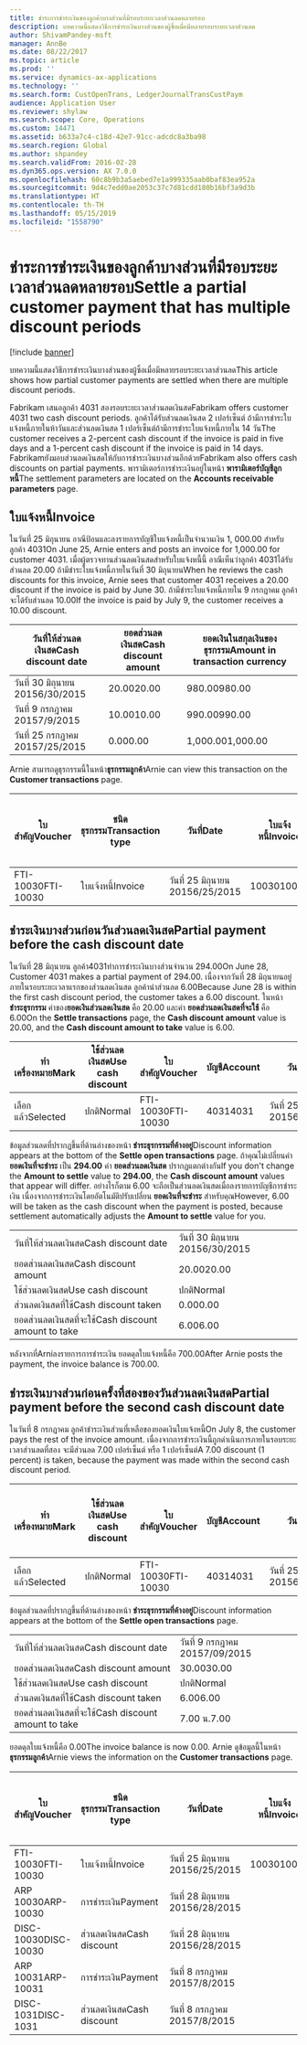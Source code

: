 ```yaml
---
title: ชำระการชำระเงินของลูกค้าบางส่วนที่มีรอบระยะเวลาส่วนลดหลายรอบ
description: บทความนี้แสดงวิธีการชำระเงินบางส่วนของผู้ซิ้อเมื่อมีหลายรอบระยะเวลาส่วนลด
author: ShivamPandey-msft
manager: AnnBe
ms.date: 08/22/2017
ms.topic: article
ms.prod: ''
ms.service: dynamics-ax-applications
ms.technology: ''
ms.search.form: CustOpenTrans, LedgerJournalTransCustPaym
audience: Application User
ms.reviewer: shylaw
ms.search.scope: Core, Operations
ms.custom: 14471
ms.assetid: b633a7c4-c18d-42e7-91cc-adcdc8a3ba98
ms.search.region: Global
ms.author: shpandey
ms.search.validFrom: 2016-02-28
ms.dyn365.ops.version: AX 7.0.0
ms.openlocfilehash: 60c8b9b3a5aebed7e1a999335aab0baf83ea952a
ms.sourcegitcommit: 9d4c7edd0ae2053c37c7d81cdd180b16bf3a9d3b
ms.translationtype: HT
ms.contentlocale: th-TH
ms.lasthandoff: 05/15/2019
ms.locfileid: "1558790"
---
```

# <a name="settle-a-partial-customer-payment-that-has-multiple-discount-periods"></a><span data-ttu-id="5e6e1-103">ชำระการชำระเงินของลูกค้าบางส่วนที่มีรอบระยะเวลาส่วนลดหลายรอบ</span><span class="sxs-lookup"><span data-stu-id="5e6e1-103">Settle a partial customer payment that has multiple discount periods</span></span>

[!include [banner](../includes/banner.md)]

<span data-ttu-id="5e6e1-104">บทความนี้แสดงวิธีการชำระเงินบางส่วนของผู้ซิ้อเมื่อมีหลายรอบระยะเวลาส่วนลด</span><span class="sxs-lookup"><span data-stu-id="5e6e1-104">This article shows how partial customer payments are settled when there are multiple discount periods.</span></span>

<span data-ttu-id="5e6e1-105">Fabrikam เสนอลูกค้า 4031 สองรอบระยะเวลาส่วนลดเงินสด</span><span class="sxs-lookup"><span data-stu-id="5e6e1-105">Fabrikam offers customer 4031 two cash discount periods.</span></span> <span data-ttu-id="5e6e1-106">ลูกค้าได้รับส่วนลดเงินสด 2 เปอร์เซ็นต์ ถ้ามีการชำระใบแจ้งหนี้ภายในห้าวันและส่วนลดเงินสด 1 เปอร์เซ็นต์ถ้ามีการชำระใบแจ้งหนี้ภายใน 14 วัน</span><span class="sxs-lookup"><span data-stu-id="5e6e1-106">The customer receives a 2-percent cash discount if the invoice is paid in five days and a 1-percent cash discount if the invoice is paid in 14 days.</span></span> <span data-ttu-id="5e6e1-107">Fabrikamยังมอบส่วนลดเงินสดให้กับการชำระเงินบางส่วนอีกด้วย</span><span class="sxs-lookup"><span data-stu-id="5e6e1-107">Fabrikam also offers cash discounts on partial payments.</span></span> <span data-ttu-id="5e6e1-108">พารามิเตอร์การชำระเงินอยู่ในหน้า **พารามิเตอร์บัญชีลูกหนี้**</span><span class="sxs-lookup"><span data-stu-id="5e6e1-108">The settlement parameters are located on the **Accounts receivable parameters** page.</span></span>

## <a name="invoice"></a><span data-ttu-id="5e6e1-109">ใบแจ้งหนี้</span><span class="sxs-lookup"><span data-stu-id="5e6e1-109">Invoice</span></span>
<span data-ttu-id="5e6e1-110">ในวันที่ 25 มิถุนายน อาณีป้อนและลงรายการบัญชีใบแจ้งหนี้เป็นจำนวนเงิน 1, 000.00 สำหรับลูกค้า 4031</span><span class="sxs-lookup"><span data-stu-id="5e6e1-110">On June 25, Arnie enters and posts an invoice for 1,000.00 for customer 4031.</span></span> <span data-ttu-id="5e6e1-111">เมื่อผู้ตรวจทานส่วนลดเงินสดสำหรับใบแจ้งหนี้นี้ อาณีเห็นว่าลูกค้า 4031ได้รับส่วนลด 20.00 ถ้ามีชำระใบแจ้งหนี้ภายในวันที่ 30 มิถุนายน</span><span class="sxs-lookup"><span data-stu-id="5e6e1-111">When he reviews the cash discounts for this invoice, Arnie sees that customer 4031 receives a 20.00 discount if the invoice is paid by June 30.</span></span> <span data-ttu-id="5e6e1-112">ถ้ามีชำระใบแจ้งหนี้ภายใน 9 กรกฎาคม ลูกค้าจะได้รับส่วนลด 10.00</span><span class="sxs-lookup"><span data-stu-id="5e6e1-112">If the invoice is paid by July 9, the customer receives a 10.00 discount.</span></span>

| <span data-ttu-id="5e6e1-113">วันที่ให้ส่วนลดเงินสด</span><span class="sxs-lookup"><span data-stu-id="5e6e1-113">Cash discount date</span></span> | <span data-ttu-id="5e6e1-114">ยอดส่วนลดเงินสด</span><span class="sxs-lookup"><span data-stu-id="5e6e1-114">Cash discount amount</span></span> | <span data-ttu-id="5e6e1-115">ยอดเงินในสกุลเงินของธุรกรรม</span><span class="sxs-lookup"><span data-stu-id="5e6e1-115">Amount in transaction currency</span></span> |
|--------------------|----------------------|--------------------------------|
| <span data-ttu-id="5e6e1-116">วันที่ 30 มิถุนายน 2015</span><span class="sxs-lookup"><span data-stu-id="5e6e1-116">6/30/2015</span></span>          | <span data-ttu-id="5e6e1-117">20.00</span><span class="sxs-lookup"><span data-stu-id="5e6e1-117">20.00</span></span>                | <span data-ttu-id="5e6e1-118">980.00</span><span class="sxs-lookup"><span data-stu-id="5e6e1-118">980.00</span></span>                         |
| <span data-ttu-id="5e6e1-119">วันที่ 9 กรกฎาคม 2015</span><span class="sxs-lookup"><span data-stu-id="5e6e1-119">7/9/2015</span></span>           | <span data-ttu-id="5e6e1-120">10.00</span><span class="sxs-lookup"><span data-stu-id="5e6e1-120">10.00</span></span>                | <span data-ttu-id="5e6e1-121">990.00</span><span class="sxs-lookup"><span data-stu-id="5e6e1-121">990.00</span></span>                         |
| <span data-ttu-id="5e6e1-122">วันที่ 25 กรกฏาคม 2015</span><span class="sxs-lookup"><span data-stu-id="5e6e1-122">7/25/2015</span></span>          | <span data-ttu-id="5e6e1-123">0.00</span><span class="sxs-lookup"><span data-stu-id="5e6e1-123">0.00</span></span>                 | <span data-ttu-id="5e6e1-124">1,000.00</span><span class="sxs-lookup"><span data-stu-id="5e6e1-124">1,000.00</span></span>                       |

<span data-ttu-id="5e6e1-125">Arnie สามารถดูธุรกรรมนี้ในหน้า**ธุรกรรมลูกค้า**</span><span class="sxs-lookup"><span data-stu-id="5e6e1-125">Arnie can view this transaction on the **Customer transactions** page.</span></span>

| <span data-ttu-id="5e6e1-126">ใบสำคัญ</span><span class="sxs-lookup"><span data-stu-id="5e6e1-126">Voucher</span></span>   | <span data-ttu-id="5e6e1-127">ชนิดธุรกรรม</span><span class="sxs-lookup"><span data-stu-id="5e6e1-127">Transaction type</span></span> | <span data-ttu-id="5e6e1-128">วันที่</span><span class="sxs-lookup"><span data-stu-id="5e6e1-128">Date</span></span>      | <span data-ttu-id="5e6e1-129">ใบแจ้งหนี้</span><span class="sxs-lookup"><span data-stu-id="5e6e1-129">Invoice</span></span> | <span data-ttu-id="5e6e1-130">ยอดเงินในเดบิตในสกุลเงินของธุรกรรม</span><span class="sxs-lookup"><span data-stu-id="5e6e1-130">Amount in transaction currency debit</span></span> | <span data-ttu-id="5e6e1-131">ยอดเงินในเครดิตในสกุลเงินของธุรกรรม</span><span class="sxs-lookup"><span data-stu-id="5e6e1-131">Amount in transaction currency credit</span></span> | <span data-ttu-id="5e6e1-132">ยอดดุล</span><span class="sxs-lookup"><span data-stu-id="5e6e1-132">Balance</span></span>  | <span data-ttu-id="5e6e1-133">สกุลเงิน</span><span class="sxs-lookup"><span data-stu-id="5e6e1-133">Currency</span></span> |
|-----------|------------------|-----------|---------|--------------------------------------|---------------------------------------|----------|----------|
| <span data-ttu-id="5e6e1-134">FTI-10030</span><span class="sxs-lookup"><span data-stu-id="5e6e1-134">FTI-10030</span></span> | <span data-ttu-id="5e6e1-135">ใบแจ้งหนี้</span><span class="sxs-lookup"><span data-stu-id="5e6e1-135">Invoice</span></span>          | <span data-ttu-id="5e6e1-136">วันที่ 25 มิถุนายน 2015</span><span class="sxs-lookup"><span data-stu-id="5e6e1-136">6/25/2015</span></span> | <span data-ttu-id="5e6e1-137">10030</span><span class="sxs-lookup"><span data-stu-id="5e6e1-137">10030</span></span>   | <span data-ttu-id="5e6e1-138">1,000.00</span><span class="sxs-lookup"><span data-stu-id="5e6e1-138">1,000.00</span></span>                             |                                       | <span data-ttu-id="5e6e1-139">1,000.00</span><span class="sxs-lookup"><span data-stu-id="5e6e1-139">1,000.00</span></span> | <span data-ttu-id="5e6e1-140">USD</span><span class="sxs-lookup"><span data-stu-id="5e6e1-140">USD</span></span>      |

## <a name="partial-payment-before-the-cash-discount-date"></a><span data-ttu-id="5e6e1-141">ชำระเงินบางส่วนก่อนวันส่วนลดเงินสด</span><span class="sxs-lookup"><span data-stu-id="5e6e1-141">Partial payment before the cash discount date</span></span>
<span data-ttu-id="5e6e1-142">ในวันที่ 28 มิถุนายน ลูกค้า4031ทำการชำระเงินบางส่วนจำนวน 294.00</span><span class="sxs-lookup"><span data-stu-id="5e6e1-142">On June 28, Customer 4031 makes a partial payment of 294.00.</span></span> <span data-ttu-id="5e6e1-143">เนื่องจากวันที่ 28 มิถุนายนอยู่ภายในรอบระยะเวลาแรกของส่วนลดเงินสด ลูกค้านำส่วนลด 6.00</span><span class="sxs-lookup"><span data-stu-id="5e6e1-143">Because June 28 is within the first cash discount period, the customer takes a 6.00 discount.</span></span> <span data-ttu-id="5e6e1-144">ในหน้า **ชำระธุรกรรม** ค่าของ**ยอดเงินส่วนลดเงินสด** คือ 20.00 และค่า **ยอดส่วนลดเงินสดที่จะใช้** คือ 6.00</span><span class="sxs-lookup"><span data-stu-id="5e6e1-144">On the **Settle transactions** page, the **Cash discount amount** value is 20.00, and the **Cash discount amount to take** value is 6.00.</span></span>

| <span data-ttu-id="5e6e1-145">ทำเครื่องหมาย</span><span class="sxs-lookup"><span data-stu-id="5e6e1-145">Mark</span></span>     | <span data-ttu-id="5e6e1-146">ใช้ส่วนลดเงินสด</span><span class="sxs-lookup"><span data-stu-id="5e6e1-146">Use cash discount</span></span> | <span data-ttu-id="5e6e1-147">ใบสำคัญ</span><span class="sxs-lookup"><span data-stu-id="5e6e1-147">Voucher</span></span>   | <span data-ttu-id="5e6e1-148">บัญชี</span><span class="sxs-lookup"><span data-stu-id="5e6e1-148">Account</span></span> | <span data-ttu-id="5e6e1-149">วันที่</span><span class="sxs-lookup"><span data-stu-id="5e6e1-149">Date</span></span>      | <span data-ttu-id="5e6e1-150">วันที่ครบกำหนด</span><span class="sxs-lookup"><span data-stu-id="5e6e1-150">Due date</span></span>  | <span data-ttu-id="5e6e1-151">ใบแจ้งหนี้</span><span class="sxs-lookup"><span data-stu-id="5e6e1-151">Invoice</span></span> | <span data-ttu-id="5e6e1-152">ยอดเงินในสกุลเงินของธุรกรรม</span><span class="sxs-lookup"><span data-stu-id="5e6e1-152">Amount in transaction currency</span></span> | <span data-ttu-id="5e6e1-153">สกุลเงิน</span><span class="sxs-lookup"><span data-stu-id="5e6e1-153">Currency</span></span> | <span data-ttu-id="5e6e1-154">ยอดเงินที่จะชำระ</span><span class="sxs-lookup"><span data-stu-id="5e6e1-154">Amount to settle</span></span> |
|----------|-------------------|-----------|---------|-----------|-----------|---------|--------------------------------|----------|------------------|
| <span data-ttu-id="5e6e1-155">เลือกแล้ว</span><span class="sxs-lookup"><span data-stu-id="5e6e1-155">Selected</span></span> | <span data-ttu-id="5e6e1-156">ปกติ</span><span class="sxs-lookup"><span data-stu-id="5e6e1-156">Normal</span></span>            | <span data-ttu-id="5e6e1-157">FTI-10030</span><span class="sxs-lookup"><span data-stu-id="5e6e1-157">FTI-10030</span></span> | <span data-ttu-id="5e6e1-158">4031</span><span class="sxs-lookup"><span data-stu-id="5e6e1-158">4031</span></span>    | <span data-ttu-id="5e6e1-159">วันที่ 25 มิถุนายน 2015</span><span class="sxs-lookup"><span data-stu-id="5e6e1-159">6/25/2015</span></span> | <span data-ttu-id="5e6e1-160">วันที่ 25 กรกฏาคม 2015</span><span class="sxs-lookup"><span data-stu-id="5e6e1-160">7/25/2015</span></span> | <span data-ttu-id="5e6e1-161">10030</span><span class="sxs-lookup"><span data-stu-id="5e6e1-161">10030</span></span>   | <span data-ttu-id="5e6e1-162">1,000.00</span><span class="sxs-lookup"><span data-stu-id="5e6e1-162">1,000.00</span></span>                       | <span data-ttu-id="5e6e1-163">USD</span><span class="sxs-lookup"><span data-stu-id="5e6e1-163">USD</span></span>      | <span data-ttu-id="5e6e1-164">294.00</span><span class="sxs-lookup"><span data-stu-id="5e6e1-164">294.00</span></span>           |

<span data-ttu-id="5e6e1-165">ข้อมูลส่วนลดที่ปรากฏขึ้นที่ด้านล่างของหน้า **ชำระธุรกรรมที่ค้างอยู่**</span><span class="sxs-lookup"><span data-stu-id="5e6e1-165">Discount information appears at the bottom of the **Settle open transactions** page.</span></span> <span data-ttu-id="5e6e1-166">ถ้าคุณไม่เปลี่ยนค่า **ยอดเงินที่จะชำระ** เป็น **294.00** ค่า **ยอดส่วนลดเงินสด** ปรากฏแตกต่างกัน</span><span class="sxs-lookup"><span data-stu-id="5e6e1-166">If you don't change the **Amount to settle** value to **294.00**, the **Cash discount amount** values that appear will differ.</span></span> <span data-ttu-id="5e6e1-167">อย่างไรก็ตาม 6.00 จะถือเป็นส่วนลดเงินสดเมื่อลงรายการบัญชีการชำระเงิน เนื่องจากการชำระเงินโดยอัตโนมัติปรับเปลี่ยน **ยอดเงินที่จะชำระ** สำหรับคุณ</span><span class="sxs-lookup"><span data-stu-id="5e6e1-167">However, 6.00 will be taken as the cash discount when the payment is posted, because settlement automatically adjusts the **Amount to settle** value for you.</span></span>

|                              |           |
|------------------------------|-----------|
| <span data-ttu-id="5e6e1-168">วันที่ให้ส่วนลดเงินสด</span><span class="sxs-lookup"><span data-stu-id="5e6e1-168">Cash discount date</span></span>           | <span data-ttu-id="5e6e1-169">วันที่ 30 มิถุนายน 2015</span><span class="sxs-lookup"><span data-stu-id="5e6e1-169">6/30/2015</span></span> |
| <span data-ttu-id="5e6e1-170">ยอดส่วนลดเงินสด</span><span class="sxs-lookup"><span data-stu-id="5e6e1-170">Cash discount amount</span></span>         | <span data-ttu-id="5e6e1-171">20.00</span><span class="sxs-lookup"><span data-stu-id="5e6e1-171">20.00</span></span>     |
| <span data-ttu-id="5e6e1-172">ใช้ส่วนลดเงินสด</span><span class="sxs-lookup"><span data-stu-id="5e6e1-172">Use cash discount</span></span>            | <span data-ttu-id="5e6e1-173">ปกติ</span><span class="sxs-lookup"><span data-stu-id="5e6e1-173">Normal</span></span>    |
| <span data-ttu-id="5e6e1-174">ส่วนลดเงินสดที่ใช้</span><span class="sxs-lookup"><span data-stu-id="5e6e1-174">Cash discount taken</span></span>          | <span data-ttu-id="5e6e1-175">0.00</span><span class="sxs-lookup"><span data-stu-id="5e6e1-175">0.00</span></span>      |
| <span data-ttu-id="5e6e1-176">ยอดส่วนลดเงินสดที่จะใช้</span><span class="sxs-lookup"><span data-stu-id="5e6e1-176">Cash discount amount to take</span></span> | <span data-ttu-id="5e6e1-177">6.00</span><span class="sxs-lookup"><span data-stu-id="5e6e1-177">6.00</span></span>      |

<span data-ttu-id="5e6e1-178">หลังจากที่Arniลงรายการการชำระเงิน ยอดดุลใบแจ้งหนี้คือ 700.00</span><span class="sxs-lookup"><span data-stu-id="5e6e1-178">After Arnie posts the payment, the invoice balance is 700.00.</span></span>

## <a name="partial-payment-before-the-second-cash-discount-date"></a><span data-ttu-id="5e6e1-179">ชำระเงินบางส่วนก่อนครั้งที่สองของวันส่วนลดเงินสด</span><span class="sxs-lookup"><span data-stu-id="5e6e1-179">Partial payment before the second cash discount date</span></span>
<span data-ttu-id="5e6e1-180">ในวันที่ 8 กรกฎาคม ลูกค้าชำระเงินส่วนที่เหลือของยอดเงินใบแจ้งหนี้</span><span class="sxs-lookup"><span data-stu-id="5e6e1-180">On July 8, the customer pays the rest of the invoice amount.</span></span> <span data-ttu-id="5e6e1-181">เนื่องจากการชำระเงินนี้ถูกดำเนินการภายในรอบระยะเวลาส่วนลดที่สอง จะมีส่วนลด 7.00 เปอร์เซ็นต์ หรือ 1 เปอร์เซ็นต์</span><span class="sxs-lookup"><span data-stu-id="5e6e1-181">A 7.00 discount (1 percent) is taken, because the payment was made within the second cash discount period.</span></span>

| <span data-ttu-id="5e6e1-182">ทำเครื่องหมาย</span><span class="sxs-lookup"><span data-stu-id="5e6e1-182">Mark</span></span>     | <span data-ttu-id="5e6e1-183">ใช้ส่วนลดเงินสด</span><span class="sxs-lookup"><span data-stu-id="5e6e1-183">Use cash discount</span></span> | <span data-ttu-id="5e6e1-184">ใบสำคัญ</span><span class="sxs-lookup"><span data-stu-id="5e6e1-184">Voucher</span></span>   | <span data-ttu-id="5e6e1-185">บัญชี</span><span class="sxs-lookup"><span data-stu-id="5e6e1-185">Account</span></span> | <span data-ttu-id="5e6e1-186">วันที่</span><span class="sxs-lookup"><span data-stu-id="5e6e1-186">Date</span></span>      | <span data-ttu-id="5e6e1-187">วันที่ครบกำหนด</span><span class="sxs-lookup"><span data-stu-id="5e6e1-187">Due date</span></span>  | <span data-ttu-id="5e6e1-188">ใบแจ้งหนี้</span><span class="sxs-lookup"><span data-stu-id="5e6e1-188">Invoice</span></span> | <span data-ttu-id="5e6e1-189">ยอดเงินในเดบิตในสกุลเงินของธุรกรรม</span><span class="sxs-lookup"><span data-stu-id="5e6e1-189">Amount in transaction currency debit</span></span> | <span data-ttu-id="5e6e1-190">ยอดเงินในเครดิตในสกุลเงินของธุรกรรม</span><span class="sxs-lookup"><span data-stu-id="5e6e1-190">Amount in transaction currency credit</span></span> | <span data-ttu-id="5e6e1-191">สกุลเงิน</span><span class="sxs-lookup"><span data-stu-id="5e6e1-191">Currency</span></span> | <span data-ttu-id="5e6e1-192">ยอดเงินที่จะชำระ</span><span class="sxs-lookup"><span data-stu-id="5e6e1-192">Amount to settle</span></span> |
|----------|-------------------|-----------|---------|-----------|-----------|---------|--------------------------------------|---------------------------------------|----------|------------------|
| <span data-ttu-id="5e6e1-193">เลือกแล้ว</span><span class="sxs-lookup"><span data-stu-id="5e6e1-193">Selected</span></span> | <span data-ttu-id="5e6e1-194">ปกติ</span><span class="sxs-lookup"><span data-stu-id="5e6e1-194">Normal</span></span>            | <span data-ttu-id="5e6e1-195">FTI-10030</span><span class="sxs-lookup"><span data-stu-id="5e6e1-195">FTI-10030</span></span> | <span data-ttu-id="5e6e1-196">4031</span><span class="sxs-lookup"><span data-stu-id="5e6e1-196">4031</span></span>    | <span data-ttu-id="5e6e1-197">วันที่ 25 มิถุนายน 2015</span><span class="sxs-lookup"><span data-stu-id="5e6e1-197">6/25/2015</span></span> | <span data-ttu-id="5e6e1-198">วันที่ 25 กรกฏาคม 2015</span><span class="sxs-lookup"><span data-stu-id="5e6e1-198">7/25/2015</span></span> | <span data-ttu-id="5e6e1-199">10030</span><span class="sxs-lookup"><span data-stu-id="5e6e1-199">10030</span></span>   | <span data-ttu-id="5e6e1-200">700.00</span><span class="sxs-lookup"><span data-stu-id="5e6e1-200">700.00</span></span>                               |                                       | <span data-ttu-id="5e6e1-201">USD</span><span class="sxs-lookup"><span data-stu-id="5e6e1-201">USD</span></span>      | <span data-ttu-id="5e6e1-202">693.00</span><span class="sxs-lookup"><span data-stu-id="5e6e1-202">693.00</span></span>           |

<span data-ttu-id="5e6e1-203">ข้อมูลส่วนลดที่ปรากฏขึ้นที่ด้านล่างของหน้า **ชำระธุรกรรมที่ค้างอยู่**</span><span class="sxs-lookup"><span data-stu-id="5e6e1-203">Discount information appears at the bottom of the **Settle open transactions** page.</span></span>

|                              |           |
|------------------------------|-----------|
| <span data-ttu-id="5e6e1-204">วันที่ให้ส่วนลดเงินสด</span><span class="sxs-lookup"><span data-stu-id="5e6e1-204">Cash discount date</span></span>           | <span data-ttu-id="5e6e1-205">วันที่ 9 กรกฎาคม 2015</span><span class="sxs-lookup"><span data-stu-id="5e6e1-205">7/09/2015</span></span> |
| <span data-ttu-id="5e6e1-206">ยอดส่วนลดเงินสด</span><span class="sxs-lookup"><span data-stu-id="5e6e1-206">Cash discount amount</span></span>         | <span data-ttu-id="5e6e1-207">30.00</span><span class="sxs-lookup"><span data-stu-id="5e6e1-207">30.00</span></span>     |
| <span data-ttu-id="5e6e1-208">ใช้ส่วนลดเงินสด</span><span class="sxs-lookup"><span data-stu-id="5e6e1-208">Use cash discount</span></span>            | <span data-ttu-id="5e6e1-209">ปกติ</span><span class="sxs-lookup"><span data-stu-id="5e6e1-209">Normal</span></span>    |
| <span data-ttu-id="5e6e1-210">ส่วนลดเงินสดที่ใช้</span><span class="sxs-lookup"><span data-stu-id="5e6e1-210">Cash discount taken</span></span>          | <span data-ttu-id="5e6e1-211">6.00</span><span class="sxs-lookup"><span data-stu-id="5e6e1-211">6.00</span></span>      |
| <span data-ttu-id="5e6e1-212">ยอดส่วนลดเงินสดที่จะใช้</span><span class="sxs-lookup"><span data-stu-id="5e6e1-212">Cash discount amount to take</span></span> | <span data-ttu-id="5e6e1-213">7.00 น.</span><span class="sxs-lookup"><span data-stu-id="5e6e1-213">7.00</span></span>      |

<span data-ttu-id="5e6e1-214">ยอดดุลใบแจ้งหนี้คือ 0.00</span><span class="sxs-lookup"><span data-stu-id="5e6e1-214">The invoice balance is now 0.00.</span></span> <span data-ttu-id="5e6e1-215">Arnie ดูข้อมูลนี้ในหน้า **ธุรกรรมลูกค้า**</span><span class="sxs-lookup"><span data-stu-id="5e6e1-215">Arnie views the information on the **Customer transactions** page.</span></span>

| <span data-ttu-id="5e6e1-216">ใบสำคัญ</span><span class="sxs-lookup"><span data-stu-id="5e6e1-216">Voucher</span></span>    | <span data-ttu-id="5e6e1-217">ชนิดธุรกรรม</span><span class="sxs-lookup"><span data-stu-id="5e6e1-217">Transaction type</span></span> | <span data-ttu-id="5e6e1-218">วันที่</span><span class="sxs-lookup"><span data-stu-id="5e6e1-218">Date</span></span>      | <span data-ttu-id="5e6e1-219">ใบแจ้งหนี้</span><span class="sxs-lookup"><span data-stu-id="5e6e1-219">Invoice</span></span> | <span data-ttu-id="5e6e1-220">ยอดเงินในเดบิตในสกุลเงินของธุรกรรม</span><span class="sxs-lookup"><span data-stu-id="5e6e1-220">Amount in transaction currency debit</span></span> | <span data-ttu-id="5e6e1-221">ยอดเงินในเครดิตในสกุลเงินของธุรกรรม</span><span class="sxs-lookup"><span data-stu-id="5e6e1-221">Amount in transaction currency credit</span></span> | <span data-ttu-id="5e6e1-222">ยอดดุล</span><span class="sxs-lookup"><span data-stu-id="5e6e1-222">Balance</span></span> | <span data-ttu-id="5e6e1-223">สกุลเงิน</span><span class="sxs-lookup"><span data-stu-id="5e6e1-223">Currency</span></span> |
|------------|------------------|-----------|---------|--------------------------------------|---------------------------------------|---------|----------|
| <span data-ttu-id="5e6e1-224">FTI-10030</span><span class="sxs-lookup"><span data-stu-id="5e6e1-224">FTI-10030</span></span>  | <span data-ttu-id="5e6e1-225">ใบแจ้งหนี้</span><span class="sxs-lookup"><span data-stu-id="5e6e1-225">Invoice</span></span>          | <span data-ttu-id="5e6e1-226">วันที่ 25 มิถุนายน 2015</span><span class="sxs-lookup"><span data-stu-id="5e6e1-226">6/25/2015</span></span> | <span data-ttu-id="5e6e1-227">10030</span><span class="sxs-lookup"><span data-stu-id="5e6e1-227">10030</span></span>   | <span data-ttu-id="5e6e1-228">1,000.00</span><span class="sxs-lookup"><span data-stu-id="5e6e1-228">1,000.00</span></span>                             |                                       | <span data-ttu-id="5e6e1-229">0.00</span><span class="sxs-lookup"><span data-stu-id="5e6e1-229">0.00</span></span>    | <span data-ttu-id="5e6e1-230">USD</span><span class="sxs-lookup"><span data-stu-id="5e6e1-230">USD</span></span>      |
| <span data-ttu-id="5e6e1-231">ARP 10030</span><span class="sxs-lookup"><span data-stu-id="5e6e1-231">ARP-10030</span></span>  |  <span data-ttu-id="5e6e1-232">การชำระเงิน</span><span class="sxs-lookup"><span data-stu-id="5e6e1-232">Payment</span></span>         | <span data-ttu-id="5e6e1-233">วันที่ 28 มิถุนายน 2015</span><span class="sxs-lookup"><span data-stu-id="5e6e1-233">6/28/2015</span></span> |         |                                      | <span data-ttu-id="5e6e1-234">294.00</span><span class="sxs-lookup"><span data-stu-id="5e6e1-234">294.00</span></span>                                | <span data-ttu-id="5e6e1-235">0.00</span><span class="sxs-lookup"><span data-stu-id="5e6e1-235">0.00</span></span>    | <span data-ttu-id="5e6e1-236">USD</span><span class="sxs-lookup"><span data-stu-id="5e6e1-236">USD</span></span>      |
| <span data-ttu-id="5e6e1-237">DISC-10030</span><span class="sxs-lookup"><span data-stu-id="5e6e1-237">DISC-10030</span></span> |  <span data-ttu-id="5e6e1-238">ส่วนลดเงินสด</span><span class="sxs-lookup"><span data-stu-id="5e6e1-238">Cash discount</span></span>   | <span data-ttu-id="5e6e1-239">วันที่ 28 มิถุนายน 2015</span><span class="sxs-lookup"><span data-stu-id="5e6e1-239">6/28/2015</span></span> |         |                                      | <span data-ttu-id="5e6e1-240">6.00</span><span class="sxs-lookup"><span data-stu-id="5e6e1-240">6.00</span></span>                                  | <span data-ttu-id="5e6e1-241">0.00</span><span class="sxs-lookup"><span data-stu-id="5e6e1-241">0.00</span></span>    | <span data-ttu-id="5e6e1-242">USD</span><span class="sxs-lookup"><span data-stu-id="5e6e1-242">USD</span></span>      |
| <span data-ttu-id="5e6e1-243">ARP 10031</span><span class="sxs-lookup"><span data-stu-id="5e6e1-243">ARP-10031</span></span>  |  <span data-ttu-id="5e6e1-244">การชำระเงิน</span><span class="sxs-lookup"><span data-stu-id="5e6e1-244">Payment</span></span>         | <span data-ttu-id="5e6e1-245">วันที่ 8 กรกฎาคม 2015</span><span class="sxs-lookup"><span data-stu-id="5e6e1-245">7/8/2015</span></span>  |         |                                      | <span data-ttu-id="5e6e1-246">693.00</span><span class="sxs-lookup"><span data-stu-id="5e6e1-246">693.00</span></span>                                | <span data-ttu-id="5e6e1-247">0.00</span><span class="sxs-lookup"><span data-stu-id="5e6e1-247">0.00</span></span>    | <span data-ttu-id="5e6e1-248">USD</span><span class="sxs-lookup"><span data-stu-id="5e6e1-248">USD</span></span>      |
| <span data-ttu-id="5e6e1-249">DISC-1031</span><span class="sxs-lookup"><span data-stu-id="5e6e1-249">DISC-1031</span></span>  |  <span data-ttu-id="5e6e1-250">ส่วนลดเงินสด</span><span class="sxs-lookup"><span data-stu-id="5e6e1-250">Cash discount</span></span>   | <span data-ttu-id="5e6e1-251">วันที่ 8 กรกฎาคม 2015</span><span class="sxs-lookup"><span data-stu-id="5e6e1-251">7/8/2015</span></span>  |         |                                      | <span data-ttu-id="5e6e1-252">7.00 น.</span><span class="sxs-lookup"><span data-stu-id="5e6e1-252">7.00</span></span>                                  | <span data-ttu-id="5e6e1-253">0.00</span><span class="sxs-lookup"><span data-stu-id="5e6e1-253">0.00</span></span>    | <span data-ttu-id="5e6e1-254">USD</span><span class="sxs-lookup"><span data-stu-id="5e6e1-254">USD</span></span>      |






